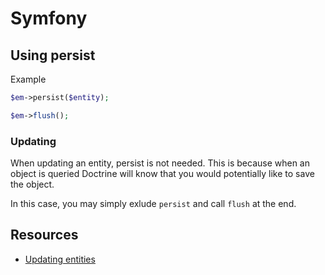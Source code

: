# Symfony

## Using persist

Example

```php
$em->persist($entity);

$em->flush();
```

### Updating

When updating an entity, persist is not needed. This is because when an object is queried
Doctrine will know that you would potentially like to save the object.

In this case, you may simply exlude `persist` and call `flush` at the end.

## Resources

- [Updating entities](https://symfonycasts.com/screencast/symfony-doctrine/updating-entity)
